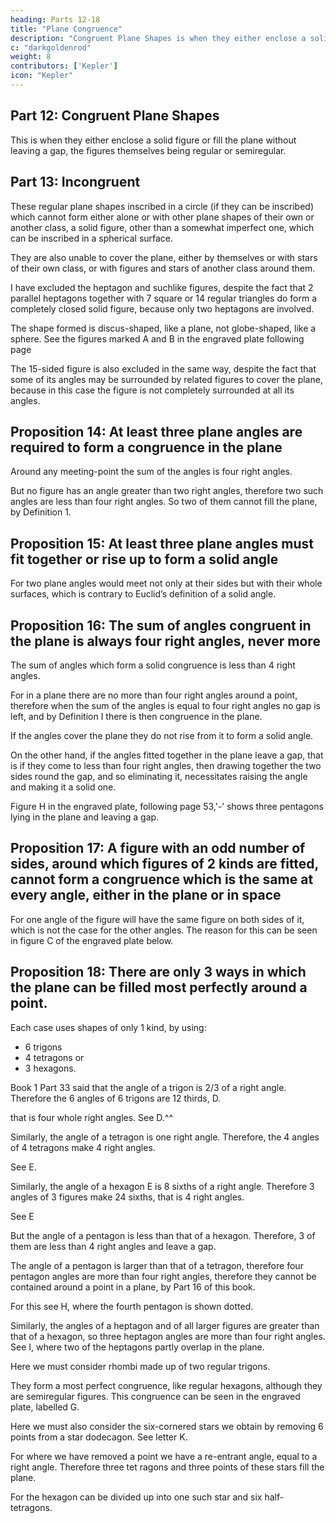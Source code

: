 ```yaml
---
heading: Parts 12-18
title: "Plane Congruence"
description: "Congruent Plane Shapes is when they either enclose a solid figure or fill the plane without leaving a gap, the figures themselves being regular or semiregular"
c: "darkgoldenrod"
weight: 8
contributors: ['Kepler']
icon: "Kepler"
---
```



## Part 12: Congruent Plane Shapes

This is when they either enclose a solid figure or fill the plane without leaving a gap, the figures themselves being
regular or semiregular.



## Part 13: Incongruent

These regular plane shapes inscribed in a circle (if they can be inscribed) which cannot form either alone or with other plane shapes of their own or another class, a solid figure, other than a somewhat imperfect one, which can be inscribed in a spherical surface. 

They are also unable to cover the plane, either by themselves or with stars of their own class, or with figures and stars of another class around them.

I have excluded the heptagon and suchlike figures, despite the fact that 2 parallel heptagons together with 7 square or 14 regular triangles do form a completely closed solid figure, because only two heptagons are involved. 

The shape formed is discus-shaped, like a plane, not globe-shaped, like a sphere. See the figures marked A and B in the engraved plate following page 

The 15-sided figure is also excluded in the same way, despite the fact that some of its angles may be surrounded by related figures to cover the plane, because in this case the figure is not completely surrounded
at all its angles.


## Proposition 14: At least three plane angles are required to form a congruence in the plane

Around any meeting-point the sum of the angles is four right angles.

But no figure has an angle greater than two right angles, therefore two such angles are less than four right angles. So two of them cannot fill the plane, by Definition 1.


## Proposition 15: At least three plane angles must fit together or rise up to form a solid angle

For two plane angles would meet not only at their sides but with their whole surfaces, which is contrary to Euclid’s definition of a solid angle.


## Proposition 16: The sum of angles congruent in the plane is always four right angles, never more

The sum of angles which form a solid congruence is less than 4 right angles.

For in a plane there are no more than four right angles around a point, therefore when the sum of the angles is equal to four right angles no gap is left, and by Definition I there is then congruence in the plane. 

If the angles cover the plane they do not rise from it to form a solid angle.

On the other hand, if the angles fitted together in the plane leave a gap, that is if they come to less than four right angles, then drawing together the two sides round the gap, and so eliminating it, necessitates raising the angle and making it a solid one.

Figure H in the engraved plate, following page 53,'-’ shows three pentagons lying in the plane and leaving a gap.


## Proposition 17: A figure with an odd number of sides, around which figures of 2 kinds are fitted, cannot form a congruence which is the same at every angle, either in the plane or in space

For one angle of the figure will have the same figure on both sides of it, which is not the case for the other angles. The reason for this can be seen in figure C of the engraved plate below.


## Proposition 18: There are only 3 ways in which the plane can be filled most perfectly around a point.

Each case uses shapes of only 1 kind, by using:
- 6 trigons
- 4 tetragons or
- 3 hexagons.

Book 1 Part 33 said that the angle of a trigon is 2/3 of a right angle. Therefore the 6 angles of 6 trigons are 12 thirds,
D.

that is four whole right angles. See D.^^

Similarly, the angle of a tetragon is one right angle. Therefore, the 4 angles of 4 tetragons make 4 right angles. 

See E. 

Similarly, the angle of a hexagon E is 8 sixths of a right angle. Therefore 3 angles of 3 figures make 24 sixths, that is 4 right angles. 

See E 

But the angle of a pentagon is less than that of a hexagon. Therefore, 3 of them are less than 4 right angles and leave a gap. 

The angle of a pentagon is larger than that of a tetragon, therefore four pentagon angles are more than four right angles, therefore they cannot be contained around a point in a plane, by Part 16 of this book. 

For this see H, where the fourth pentagon is shown dotted. 

Similarly, the angles of a heptagon and of all larger figures are greater than that of a hexagon, so three heptagon
angles are more than four right angles. See I, where two of the heptagons partly
overlap in the plane.

Here we must consider rhombi made up of two regular trigons. 

They form a most perfect congruence, like regular hexagons, although they are semiregular
figures. This congruence can be seen in the engraved plate, labelled G.

Here we must also consider the six-cornered stars we obtain by removing 6 points from a star dodecagon. See letter K. 

For where we have removed a point we have a re-entrant angle, equal to a right angle. Therefore three tet­
ragons and three points of these stars fill the plane. 

For the hexagon can be divided up into one such star and six half-tetragons.
